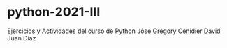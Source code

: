 # python-2021-III
Ejercicios y Actividades del curso de Python
Jóse Gregory
Cenidier
David
Juan Diaz